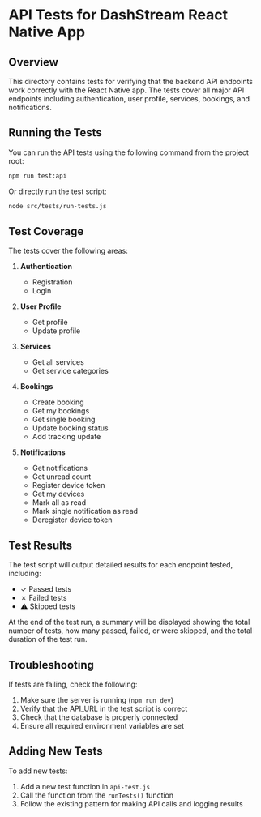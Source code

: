 # API Tests for DashStream React Native App

## Overview

This directory contains tests for verifying that the backend API endpoints work correctly with the React Native app. The tests cover all major API endpoints including authentication, user profile, services, bookings, and notifications.

## Running the Tests

You can run the API tests using the following command from the project root:

```bash
npm run test:api
```

Or directly run the test script:

```bash
node src/tests/run-tests.js
```

## Test Coverage

The tests cover the following areas:

1. **Authentication**
   - Registration
   - Login

2. **User Profile**
   - Get profile
   - Update profile

3. **Services**
   - Get all services
   - Get service categories

4. **Bookings**
   - Create booking
   - Get my bookings
   - Get single booking
   - Update booking status
   - Add tracking update

5. **Notifications**
   - Get notifications
   - Get unread count
   - Register device token
   - Get my devices
   - Mark all as read
   - Mark single notification as read
   - Deregister device token

## Test Results

The test script will output detailed results for each endpoint tested, including:

- ✓ Passed tests
- ✗ Failed tests
- ⚠ Skipped tests

At the end of the test run, a summary will be displayed showing the total number of tests, how many passed, failed, or were skipped, and the total duration of the test run.

## Troubleshooting

If tests are failing, check the following:

1. Make sure the server is running (`npm run dev`)
2. Verify that the API_URL in the test script is correct
3. Check that the database is properly connected
4. Ensure all required environment variables are set

## Adding New Tests

To add new tests:

1. Add a new test function in `api-test.js`
2. Call the function from the `runTests()` function
3. Follow the existing pattern for making API calls and logging results